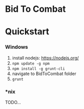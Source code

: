 # Bid To Combat

# Quickstart

### Windows
1. install nodejs: https://nodejs.org/
2. `npm update -g npm`
3. `npm install -g grunt-cli`
4. navigate to BidToCombat folder
5. `grunt`

### *nix
TODO...
